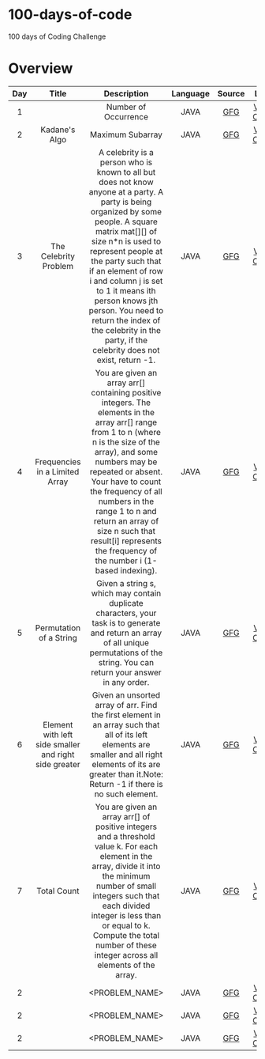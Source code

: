 # 100-days-of-code
100 days of Coding Challenge

# Overview

|Day|Title|Description|Language|Source|Link|
|:-:|:-:|:-:|:-:|:-:|:-:|
|1|| Number of Occurrence |JAVA|<a href="https://www.geeksforgeeks.org/problems/number-of-occurrence2259/1?page=1&company=Zoho&sortBy=submissions">GFG</a>|<a href="https://github.com/jananimurugesh21/code_practice/commit/c90ae9fb10bd51274e6d18cabb052628c0ad54d1">View Code</a>|
|2| Kadane's Algo  | Maximum Subarray |JAVA|<a href="https://www.geeksforgeeks.org/problems/kadanes-algorithm-1587115620/1?page=3&company=Zoho&sortBy=difficulty">GFG</a>|<a href="https://github.com/jananimurugesh21/code_practice/commit/612e0c1abe22975504f847eb0671703a14ec19db">View Code</a>|
|3|The Celebrity Problem| A celebrity is a person who is known to all but does not know anyone at a party. A party is being organized by some people. A square matrix mat[][] of size n*n is used to represent people at the party such that if an element of row i and column j is set to 1 it means ith person knows jth person. You need to return the index of the celebrity in the party, if the celebrity does not exist, return -1. |JAVA|<a href="https://www.geeksforgeeks.org/problems/the-celebrity-problem/1?page=1&company=Zoho&sortBy=submissions">GFG</a>|<a href="https://github.com/jananimurugesh21/code_practice/blob/main/The%20Celebrity%20Problem">View Code</a>|
|4|Frequencies in a Limited Array| You are given an array arr[] containing positive integers. The elements in the array arr[] range from  1 to n (where n is the size of the array), and some numbers may be repeated or absent. Your have to count the frequency of all numbers in the range 1 to n and return an array of size n such that result[i] represents the frequency of the number i (1-based indexing). |JAVA|<a href="https://www.geeksforgeeks.org/problems/frequency-of-array-elements-1587115620/1?page=1&company=Zoho&sortBy=submissions">GFG</a>|<a href="https://github.com/jananimurugesh21/code_practice/commit/9f61393ad3cac58e74f7e4b7d6c57d5bab8e9a50">View Code</a>|
|5|Permutation of a String| Given a string s, which may contain duplicate characters, your task is to generate and return an array of all unique permutations of the string. You can return your answer in any order.|JAVA|<a href="https://www.geeksforgeeks.org/problems/permutations-of-a-given-string2041/1?page=1&company=Zoho&sortBy=submissions">GFG</a>|<a href="https://github.com/jananimurugesh21/code_practice/blob/main/Permutation%20of%20a%20String">View Code</a>|
|6|Element with left side smaller and right side greater| Given an unsorted array of arr. Find the first element in an array such that all of its left elements are smaller and all right elements of its are greater than it.Note: Return -1 if there is no such element.|JAVA|<a href="https://www.geeksforgeeks.org/problems/unsorted-array4925/1?page=2&company=Zoho&sortBy=difficulty">GFG</a>|<a href="https://github.com/jananimurugesh21/code_practice/blob/main/Element%20with%20left%20side%20smaller%20and%20right%20side%20greater">View Code</a>|
|7|Total Count|  You are given an array arr[] of positive integers and a threshold value k. For each element in the array, divide it into the minimum number of small integers such that each divided integer is less than or equal to k. Compute the total number of these integer across all elements of the array.|JAVA|<a href="https://www.geeksforgeeks.org/problems/total-count2415/1?page=1&company=Zoho&sortBy=difficulty">GFG</a>|<a href="https://github.com/jananimurugesh21/code_practice/commit/43f9b5eeb0d0a3d8dcbf5915cd686107dfcd0d74">View Code</a>|
|2|| <PROBLEM_NAME> |JAVA|<a href="<PROBLEM LINK GEEKS FOR GEEKS >">GFG</a>|<a href="<GITHUB CODE LINK>">View Code</a>|
|2|| <PROBLEM_NAME> |JAVA|<a href="<PROBLEM LINK GEEKS FOR GEEKS >">GFG</a>|<a href="<GITHUB CODE LINK>">View Code</a>|
|2|| <PROBLEM_NAME> |JAVA|<a href="<PROBLEM LINK GEEKS FOR GEEKS >">GFG</a>|<a href="<GITHUB CODE LINK>">View Code</a>|

